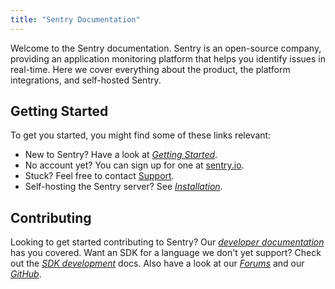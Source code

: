 ```yaml
---
title: "Sentry Documentation"
---
```


Welcome to the Sentry documentation. Sentry is an open-source company, providing an application monitoring platform that helps you identify issues in real-time. Here we cover everything about the product, the platform integrations, and self-hosted Sentry.

## Getting Started

To get you started, you might find some of these links relevant:

- New to Sentry? Have a look at [_Getting Started_](/error-reporting/quickstart/).
- No account yet? You can sign up for one at [sentry.io](https://sentry.io/signup/).
- Stuck? Feel free to contact [Support](/support/).
- Self-hosting the Sentry server? See [_Installation_](https://github.com/getsentry/onpremise).

## Contributing

Looking to get started contributing to Sentry? Our [_developer documentation_](https://develop.sentry.dev) has you covered. Want an SDK for a language we don't yet support? Check out the [_SDK development_](https://develop.sentry.dev/sdk/overview/) docs. Also
have a look at our [_Forums_](https://forum.sentry.io/) and our [_GitHub_](https://github.com/getsentry).
